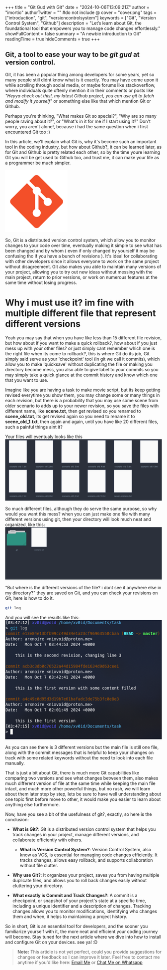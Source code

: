 +++
title = "Git Gud with Git"
date = "2024-10-06T13:09:21Z"
author = "imortio"
authorTwitter = "" #do not include @
cover = "cover.png"
tags = ["introduction", "git", "versioncontrolsystem"]
keywords = ["Git", "Version Control System", "Github"]
description = "Let’s learn about Git, the foundational tool that empowers you to manage code changes effortlessly."
showFullContent = false
summary = "A newbie introduction to Git"
readingTime = true
hideComments = true
+++

## Git, a tool to ease your way to be _git gud_ at version control.

Git, it has been a popular thing among developers for some years, yet so many people still didnt know what is it exactly. You may have come upon it while scrolling through social media, or maybe forums like stackoverflow, where individuals quite oftenly mention it in their comments or posts like _"Heyya check out this!, my latest Github project, you can use git to fetch and modify it yourself"_ or something else like that which mention Git or Github.

Perhaps you're thinking, "What makes Git so special?", "Why are so many people raving about it?", or "What's in it for me if I start using it?" Don't worry, you aren't alone!, because i had the same question when i first encountered Git too :)

In this article, we'll explain what Git is, why it's become such an important tool in the coding industry, but how about Github?, it can be learned later, as for Git and Github is pretty related each other, so by the time youre learning Git you will be get used to Github too, and trust me, it can make your life as a programmer be much simpler.

![Git Logo](git.png)

So, Git is a distributed version control system, which allow you to monitor changes to your code over time, eventually making it simple to see what has been changed and by whom ( even if only changed by yourself it may be confusing tho if you have a bunch of revisions ). It's ideal for collaborating with other developers since it allows everyone to work on the same project without disagreement. Git also makes you able to maintain many versions of your project, allowing you to try out new ideas without messing with the main project, return to prior versions, or work on numerous features at the same time without losing progress.

# Why i must use it? im fine with multiple different file that represent different versions

Yeah you may say that when you have like less than 15 different file revision, but how about if you want to make a quick rollback?, how about if you just mess up with your other files? or just simply cant remember which one is the right file when its come to rollback?, this is where Git do its job, Git simply said serve as your 'checkpoint' tool (in git we call it commits), which allow you to make 'quicksave' without duplicating the file or making you directory become mess, you also able to give label to your commits so you may simply take a quick glance at the commit history and know which one that you want to use.

Imagine like you are having a task to make movie script, but its keep getting revised everytime you show them, you may change some or many things in each revision, but there is a probability that you may use some scene from older scenario to adds up to your newer revision, so you save the files with different name, like **scene.txt**, then get revised so you renamed to **scene_old.txt**, its get revised again so you need to rename it to **scene_old_1.txt**, then again and again, until you have like 20 different files, such a painful things aint it?

Your files will eventualy looks like this
![duplicated file](example.png)

So much different files, although they do serve the same purpose, so why would you want this mess? when you can just make one file with many different versions using git, then your directory will look much neat and organized, like this:
![after using git](example_2.png)

"But where is the different versions of the file? i dont see it anywhere else in my directory?" they are saved on Git, and you can check your revisions on Git, here is how to do it.
```bash
git log
```
And you will see the results like this:
![git log result](gitlog.png)

As you can see there is 3 different versions but the main file is still one file, along with the commit messages that is helpful to keep your changes on track with some related keywords without the need to look into each file manually.

That is just a bit about Git, there is much more Git capabilities like comparing two versions and see what changes between them, also makes much different version of file at the same time while keeping the main file intact, and much more other powerful things, but no rush, we will learn about them later step by step, lets be sure to have well understanding about one topic first before move to other, it would make you easier to learn about anything else furthermore.

Now, have you see a bit of the usefulness of git?, exactly, so here is the conclusion:
- **What is Git?**:
  Git is a distributed version control system that helps you track changes in your project, manage different versions, and collaborate efficiently with others.

  - **What is Version Control System?**:
  Version Control System, also know as VCS, is essential for managing code changes efficiently. It tracks changes, allows easy rollback, and supports collaboration without file clutter.

- **Why use Git?**:
  It organizes your project, saves you from having multiple duplicate files, and allows you to roll back changes easily without cluttering your directory.

- **What exactly is Commit and Track Changes?**:
  A commit is a checkpoint, or snapshot of your project's state at a specific time, including a unique identifier and a description of changes. Tracking changes allows you to monitor modifications, identifying who changes them and when, it helps to maintaining a project history.

So in short, Git is an essential tool for developers, and the sooner you familiarize yourself with it, the more neat and efficient your coding journey will become. Stay tuned for the next article where we dive into how to install and configure Git on your devices. see ya! :D

> **Note:** This article is not yet perfect, could you provide suggestions for changes or feedback so I can improve it later. Feel free to contact me anytime if you'd like here: [Email Me](mailto:nixvoid@proton.me) or [Chat Me on Whatsapp](https://wa.me/+6282284528116)
